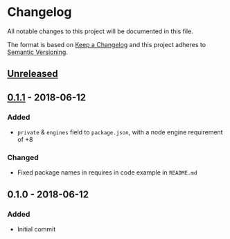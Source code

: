 # Changelog
All notable changes to this project will be documented in this file.

The format is based on [Keep a Changelog](http://keepachangelog.com/en/1.0.0/)
and this project adheres to [Semantic Versioning](http://semver.org/spec/v2.0.0.html).

## [Unreleased]

## [0.1.1] - 2018-06-12

### Added
 - `private` & `engines` field to `package.json`, with a node engine requirement of +8

### Changed
 - Fixed package names in requires in code example in `README.md`

## 0.1.0 - 2018-06-12

### Added
 - Initial commit

[Unreleased]: https://github.com/zwerm/composite-bs-client/compare/v0.1.1...HEAD

[0.1.1]: https://github.com/zwerm/composite-bs-client/compare/v0.1.0...v0.1.1
